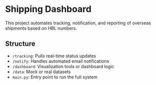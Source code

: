 # Shipping Dashboard

This project automates tracking, notification, and reporting of overseas shipments based on HBL numbers.

## Structure
- `/tracking`: Pulls real-time status updates
- `/notify`: Handles automated email notifications
- `/dashboard`: Visualization tools or dashboard logic
- `/data`: Mock or real datasets
- `main.py`: Entry point to run the full system

